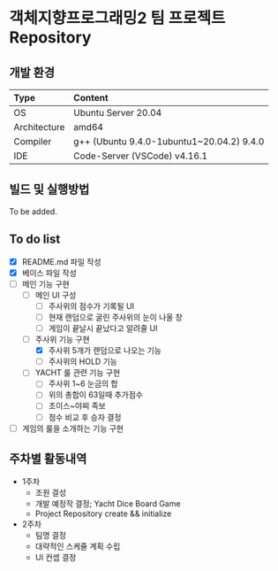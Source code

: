 # 객체지향프로그래밍2 팀 프로젝트 Repository

## 개발 환경
| Type | Content |
|:---|:---|
| OS | Ubuntu Server 20.04 |
| Architecture | amd64 |
| Compiler | g++ (Ubuntu 9.4.0-1ubuntu1~20.04.2) 9.4.0 |
| IDE | Code-Server (VSCode) v4.16.1 |

## 빌드 및 실행방법
To be added.

## To do list
- [X] README.md 파일 작성
- [X] 베이스 파일 작성
- [ ] 메인 기능 구현
  - [ ] 메인 UI 구성
    - [ ] 주사위의 점수가 기록될 UI
    - [ ] 현재 랜덤으로 굴린 주사위의 눈이 나올 창
    - [ ] 게임이 끝날시 끝났다고 알려줄 UI
  - [ ] 주사위 기능 구현
    - [X] 주사위 5개가 랜덤으로 나오는 기능
    - [ ] 주사위의 HOLD 기능
  - [ ] YACHT 룰 관련 기능 구현
    - [ ] 주사위 1~6 눈금의 합
    - [ ] 위의 총합이 63일때 추가점수
    - [ ] 초이스~야찌 족보
    - [ ] 점수 비교 후 승자 결정
- [ ] 게임의 룰을 소개하는 기능 구현

## 주차별 활동내역
- 1주차
  - 조원 결성
  - 개발 예정작 결정; Yacht Dice Board Game
  - Project Repository create && initialize
- 2주차
  - 팀명 결정
  - 대략적인 스케쥴 계획 수립
  - UI 컨셉 결정
